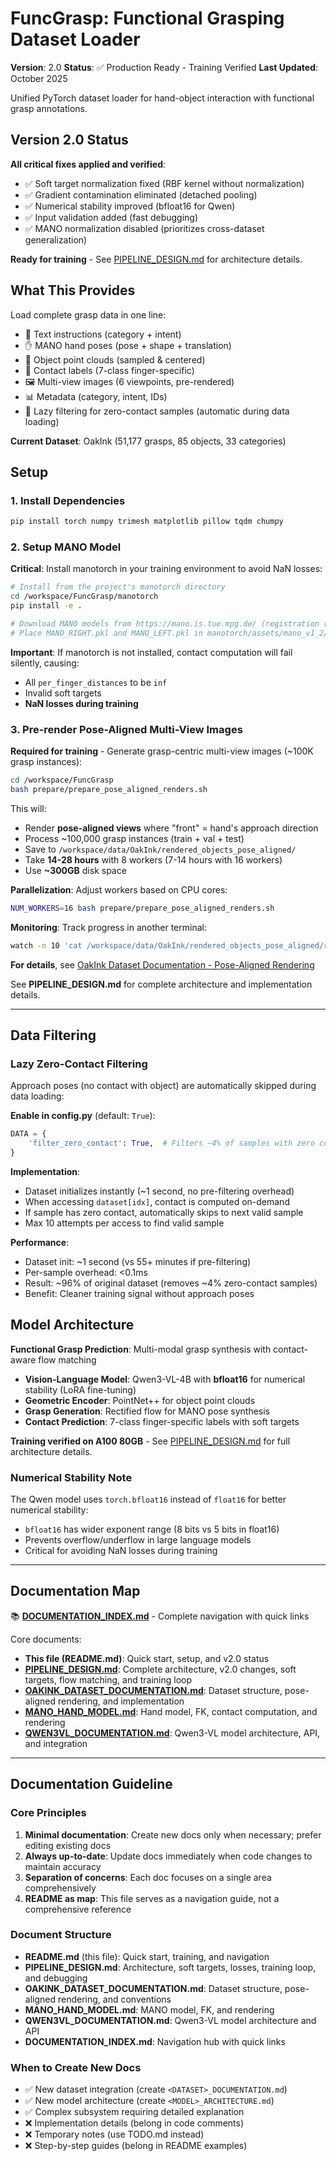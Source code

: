 # FuncGrasp: Functional Grasping Dataset Loader

**Version**: 2.0
**Status**: ✅ Production Ready - Training Verified
**Last Updated**: October 2025

Unified PyTorch dataset loader for hand-object interaction with functional grasp annotations.

## Version 2.0 Status

**All critical fixes applied and verified**:
- ✅ Soft target normalization fixed (RBF kernel without normalization)
- ✅ Gradient contamination eliminated (detached pooling)
- ✅ Numerical stability improved (bfloat16 for Qwen)
- ✅ Input validation added (fast debugging)
- ✅ MANO normalization disabled (prioritizes cross-dataset generalization)

**Ready for training** - See [PIPELINE_DESIGN.md](PIPELINE_DESIGN.md) for architecture details.

## What This Provides

Load complete grasp data in one line:
- 📝 Text instructions (category + intent)
- ✋ MANO hand poses (pose + shape + translation)
- 🔷 Object point clouds (sampled & centered)
- 🎯 Contact labels (7-class finger-specific)
- 🖼️ Multi-view images (6 viewpoints, pre-rendered)
- 📊 Metadata (category, intent, IDs)
- 🚀 Lazy filtering for zero-contact samples (automatic during data loading)

**Current Dataset**: OakInk (51,177 grasps, 85 objects, 33 categories)

## Setup

### 1. Install Dependencies

```bash
pip install torch numpy trimesh matplotlib pillow tqdm chumpy
```

### 2. Setup MANO Model

**Critical**: Install manotorch in your training environment to avoid NaN losses:

```bash
# Install from the project's manotorch directory
cd /workspace/FuncGrasp/manotorch
pip install -e .

# Download MANO models from https://mano.is.tue.mpg.de/ (registration required)
# Place MANO_RIGHT.pkl and MANO_LEFT.pkl in manotorch/assets/mano_v1_2/models/
```

**Important**: If manotorch is not installed, contact computation will fail silently, causing:
- All `per_finger_distances` to be `inf`
- Invalid soft targets
- **NaN losses during training**

### 3. Pre-render Pose-Aligned Multi-View Images

**Required for training** - Generate grasp-centric multi-view images (~100K grasp instances):

```bash
cd /workspace/FuncGrasp
bash prepare/prepare_pose_aligned_renders.sh
```

This will:
- Render **pose-aligned views** where "front" = hand's approach direction
- Process ~100,000 grasp instances (train + val + test)
- Save to `/workspace/data/OakInk/rendered_objects_pose_aligned/`
- Take **14-28 hours** with 8 workers (7-14 hours with 16 workers)
- Use **~300GB** disk space

**Parallelization**: Adjust workers based on CPU cores:
```bash
NUM_WORKERS=16 bash prepare/prepare_pose_aligned_renders.sh
```

**Monitoring**: Track progress in another terminal:
```bash
watch -n 10 'cat /workspace/data/OakInk/rendered_objects_pose_aligned/render_summary.json'
```

**For details**, see [OakInk Dataset Documentation - Pose-Aligned Rendering](OAKINK_DATASET_DOCUMENTATION.md#12-pose-aligned-multi-view-rendering)




See **PIPELINE_DESIGN.md** for complete architecture and implementation details.

---

## Data Filtering

### Lazy Zero-Contact Filtering

Approach poses (no contact with object) are automatically skipped during data loading:

**Enable in config.py** (default: `True`):
```python
DATA = {
    'filter_zero_contact': True,  # Filters ~4% of samples with zero contact
}
```

**Implementation**:
- Dataset initializes instantly (~1 second, no pre-filtering overhead)
- When accessing `dataset[idx]`, contact is computed on-demand
- If sample has zero contact, automatically skips to next valid sample
- Max 10 attempts per access to find valid sample

**Performance**:
- Dataset init: ~1 second (vs 55+ minutes if pre-filtering)
- Per-sample overhead: <0.1ms
- Result: ~96% of original dataset (removes ~4% zero-contact samples)
- Benefit: Cleaner training signal without approach poses

## Model Architecture

**Functional Grasp Prediction**: Multi-modal grasp synthesis with contact-aware flow matching
- **Vision-Language Model**: Qwen3-VL-4B with **bfloat16** for numerical stability (LoRA fine-tuning)
- **Geometric Encoder**: PointNet++ for object point clouds
- **Grasp Generation**: Rectified flow for MANO pose synthesis
- **Contact Prediction**: 7-class finger-specific labels with soft targets

**Training verified on A100 80GB** - See [PIPELINE_DESIGN.md](PIPELINE_DESIGN.md) for full architecture details.

### Numerical Stability Note
The Qwen model uses `torch.bfloat16` instead of `float16` for better numerical stability:
- `bfloat16` has wider exponent range (8 bits vs 5 bits in float16)
- Prevents overflow/underflow in large language models
- Critical for avoiding NaN losses during training

---

## Documentation Map

📚 **[DOCUMENTATION_INDEX.md](DOCUMENTATION_INDEX.md)** - Complete navigation with quick links

Core documents:
- **This file (README.md)**: Quick start, setup, and v2.0 status
- **[PIPELINE_DESIGN.md](PIPELINE_DESIGN.md)**: Complete architecture, v2.0 changes, soft targets, flow matching, and training loop
- **[OAKINK_DATASET_DOCUMENTATION.md](OAKINK_DATASET_DOCUMENTATION.md)**: Dataset structure, pose-aligned rendering, and implementation
- **[MANO_HAND_MODEL.md](MANO_HAND_MODEL.md)**: Hand model, FK, contact computation, and rendering
- **[QWEN3VL_DOCUMENTATION.md](QWEN3VL_DOCUMENTATION.md)**: Qwen3-VL model architecture, API, and integration

---

## Documentation Guideline

### Core Principles
1. **Minimal documentation**: Create new docs only when necessary; prefer editing existing docs
2. **Always up-to-date**: Update docs immediately when code changes to maintain accuracy
3. **Separation of concerns**: Each doc focuses on a single area comprehensively
4. **README as map**: This file serves as a navigation guide, not a comprehensive reference

### Document Structure
- **README.md** (this file): Quick start, training, and navigation
- **PIPELINE_DESIGN.md**: Architecture, soft targets, losses, training loop, and debugging
- **OAKINK_DATASET_DOCUMENTATION.md**: Dataset structure, pose-aligned rendering, and conventions
- **MANO_HAND_MODEL.md**: MANO model, FK, and rendering
- **QWEN3VL_DOCUMENTATION.md**: Qwen3-VL model architecture and API
- **DOCUMENTATION_INDEX.md**: Navigation hub with quick links

### When to Create New Docs
- ✅ New dataset integration (create `<DATASET>_DOCUMENTATION.md`)
- ✅ New model architecture (create `<MODEL>_ARCHITECTURE.md`)
- ✅ Complex subsystem requiring detailed explanation
- ❌ Implementation details (belong in code comments)
- ❌ Temporary notes (use TODO.md instead)
- ❌ Step-by-step guides (belong in README examples)

